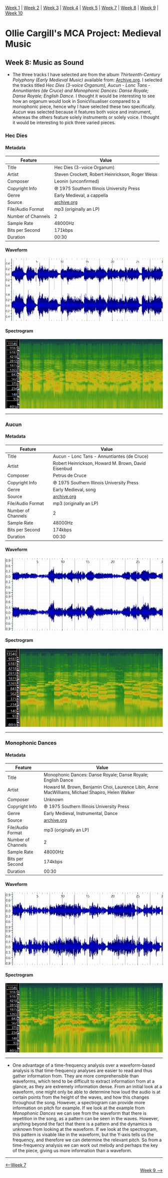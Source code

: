 [Week 1](https://olliecargill.github.io/MCA-2022) | [Week 2](https://olliecargill.github.io/MCA-2022/labtasks/week2/week2.html) | [Week 3](https://olliecargill.github.io/MCA-2022/labtasks/week3/week3.html) | [Week 4](https://olliecargill.github.io/MCA-2022/labtasks/week4/week4.html) | [Week 5](https://olliecargill.github.io/MCA-2022/labtasks/week5/week5.html) | [Week 7](https://olliecargill.github.io/MCA-2022/labtasks/week7/week7.html) | [Week 8](https://olliecargill.github.io/MCA-2022/labtasks/week8/week8.html) | [Week 9](https://olliecargill.github.io/MCA-2022/labtasks/week9/week9.html) | [Week 10](https://olliecargill.github.io/MCA-2022/labtasks/week10/week10.html)

# Ollie Cargill's MCA Project: Medieval Music

## Week 8: Music as Sound

* The three tracks I have selected are from the album <i>Thirteenth-Century Polyphony (Early Medieval Music)</i> available from: [Archive.org](https://archive.org/details/lp_thirteenth-century-polyphony-early-medieva_archibald-t-davison-willi-apel-the-univers/disc1/02.05.+Aucun+%E2%80%92+Lonc+Tans+%E2%80%92+Annuntiantes+(de+Cruce).mp3). I selected the tracks titled <i>Hec Dies (3-voice Organum), Aucun - Lonc Tans - Annuntiantes (de Cruce) and Monophonic Dances: Danse Royale; Danse Royale; English Dance.</i> I thought it would be interesting to see how an organum would look in SonicVisualiser compared to a monophonic piece, hence why I have selected these two specifically. <i>Aucun</i> was selected because it features both voice and instrument, whereas the others feature solely instruments or solely voice. I thought it would be interesting to pick three varied pieces.  


### Hec Dies

#### Metadata

Feature | Value
------- | ------
Title | Hec Dies (3-voice Organum)
Artist | Steven Crockett, Robert Heinrickson, Roger Weiss
Composer | Leonin (unconfirmed)
Copyright Info | ℗ 1975 Southern Illinois University Press
Genre | Early Medieval, a cappella 
Source | [archive.org](https://archive.org/details/lp_thirteenth-century-polyphony-early-medieva_archibald-t-davison-willi-apel-the-univers/disc1/01.13.+Hec+Dies+(3-voice+Organum).mp3)
File/Audio Format | mp3 (originally an LP)
Number of Channels | 2
Sample Rate | 48000Hz
Bits per Second | 171kbps
Duration | 00:30

#### Waveform

![image](HecDiesWaveform.png)

#### Spectrogram

![image](HecDiesSpectogram.png)

<hr>

### Aucun

#### Metadata

Feature | Value
------- | ------
Title | Aucun - Lonc Tans - Annuntiantes (de Cruce)
Artist | Robert Heinrickson, Howard M. Brown, David Eisenbud
Composer | Petrus de Cruce
Copyright Info | ℗ 1975 Southern Illinois University Press
Genre | Early Medieval, song 
Source | [archive.org](https://archive.org/details/lp_thirteenth-century-polyphony-early-medieva_archibald-t-davison-willi-apel-the-univers/disc1/02.05.+Aucun+%E2%80%92+Lonc+Tans+%E2%80%92+Annuntiantes+(de+Cruce).mp3)
File/Audio Format | mp3 (originally an LP)
Number of Channels | 2
Sample Rate | 48000Hz
Bits per Second | 174kbps
Duration | 00:30

#### Waveform

![image](AucunWaveform.png)

#### Spectrogram

![image](AucunSpectrogram.png)

<hr>

### Monophonic Dances

#### Metadata

Feature | Value
------- | ------
Title | Monophonic Dances: Danse Royale; Danse Royale; English Dance
Artist | Howard M. Brown, Benjamin Choi, Laurence Libin, Anne MacWilliams, Michael Shapiro, Helen Walker
Composer | Unknown
Copyright Info | ℗ 1975 Southern Illinois University Press
Genre | Early Medieval, Instrumental, Dance
Source | [archive.org](https://archive.org/details/lp_thirteenth-century-polyphony-early-medieva_archibald-t-davison-willi-apel-the-univers/disc1/02.13.+Monophonic+Dances%3A+Danse+Royale%3B+Danse+Royale%3B+English+Dance.mp3)
File/Audio Format | mp3 (originally an LP)
Number of Channels | 2
Sample Rate | 48000Hz
Bits per Second | 174kbps
Duration | 00:30

#### Waveform

![image](MonophonicDancesWaveform.png)

#### Spectrogram

![image](MonophonicDancesSpectrogram.png)

<hr>

* One advantage of a time-frequency analysis over a waveform-based analysis is that time-frequency analyses are easier to read and thus gather information from. They are more comprehensible than waveforms, which tend to be difficult to extract information from at a glance, as they are extremely information dense. From an initial look at a waveform, one might only be able to determine how loud the audio is at certain points from the height of the waves, and how this changes throughout the song. However, a spectrogram can provide more information on pitch for example. If we look at the example from <i>Monophonic Dances</i> we can see from the waveform that there is repetition in the song, as a pattern can be seen in the waves. However, anything beyond the fact that there is a pattern and the dynamics is unknown from looking at the waveform. If we look at the spectrogram, this pattern is visable like in the waveform, but the Y-axis tells us the frequency, and therefore we can determine the relevant pitch. So from a time-frequency analysis we can work out melody and perhaps the key of the piece, giving us more information than a waveform. 

<hr>

<div align="left"><a href="https://olliecargill.github.io/MCA-2022/labtasks/week7/week7.html"><--Week 7</a> <div align="right"><a href="https://olliecargill.github.io/MCA-2022/labtasks/week9/week9.html">Week 9 --></a> </div>

